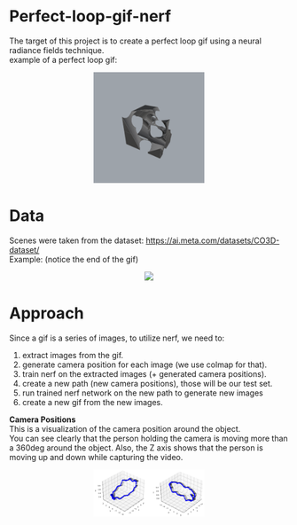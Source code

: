 # Perfect-loop-gif-nerf
The target of this project is to create a perfect loop gif using a neural radiance fields technique.  
example of a perfect loop gif:  

<p align="center">
  <img src="extra/animatedOutput_o.gif" width="200" />
</p>

# Data 
Scenes were taken from the dataset: https://ai.meta.com/datasets/CO3D-dataset/   
Example: (notice the end of the gif) 

<p align="center">
  <img src="extra/rgb_maps.gif" width="200" />
</p>

# Approach 
  
Since a gif is a series of images, to utilize nerf, we need to:  
1) extract images from the gif.
2) generate camera position for each image (we use colmap for that).
3) train nerf on the extracted images (+ generated camera positions).
4) create a new path (new camera positions), those will be our test set.
5) run trained nerf network on the new path to generate new images
6) create a new gif from the new images.


**Camera Positions**  
This is a visualization of the camera position around the object.  
You can see clearly that the person holding the camera is moving more than a 360deg around the object. Also, the Z axis shows that the person is moving up and down while capturing the video.   

<p align="center">
  <img src="extra/cameraPositions.png" width="200" />
</p>



